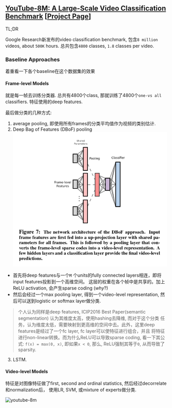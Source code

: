 ## [YouTube-8M: A Large-Scale Video Classification Benchmark](https://arxiv.org/pdf/1609.08675.pdf) [[Project Page](https://research.google.com/youtube8m/)]

TL;DR

Google Research新发布的video classification benchmark,
包含`8 million` videos, about `500K` hours.
总共包含`4800` classes, `1.8` classes per video.

### Baseline Approaches

着重看一下各个baseline在这个数据集的效果

#### Frame-level Models

就是每一帧去训练分类器.
总共有4800个class, 那就训练了4800个`one-vs all` classifiers.
特征使用的deep features.

最后做分类的几种方式:
1. average pooling, 即使用所有frames的分类平均值作为视频的类别估计.
2. Deep Bag of Features (DBoF) pooling
![DBoF](DBoF.png "DBoF")

* 首先将deep features与一个`M` 个units的fully connected layers相连，即将input features投影到一个高维空间。
这层的权重在各个帧中是共享的。加上ReLU activation, 会产生sparse coding (_why_?)
* 然后会经过一个max pooling layer, 得到一个video-level representation, 然后可以送到logistic or softmax layer做分类.

> 个人认为同样是deep features, ICIP2016 Best Paper(semantic segmentation) 认为其维度太高，使用hashing去降维, 而对于这个分类
任务，认为维度太低，需要映射到更高维的空间中去。此外，这里deep features是经过了一个fc layer, fc layer可以使特征进行组合，并且
将特征进行non-linear转换。而为什么ReLU可以导致sparse coding, 看一下其公式: `f(x) = max(0, x)`, 即如果`x < 0`, 那么, ReLU强制其等于`0`,
从而导致了sparsity.

3. LSTM. 

#### Video-level Models

特征是对图像特征做了first, second and ordinal statistics, 然后经过decorrelate和normalization后，
使用LR, SVM, 或mixture of experts做分类.

![youtube-8m](youtube-8m.png, "youtube-8m")
